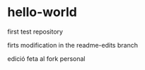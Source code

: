 # hello-world
first test repository

firts modification in the readme-edits branch


edició feta al fork personal
